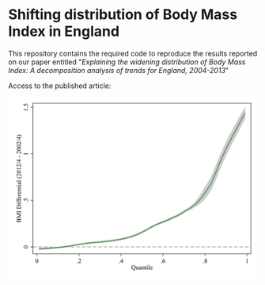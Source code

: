 # Shifting distribution of Body Mass Index in England

This repository contains the required code to reproduce the results reported on our paper entitled "*Explaining the widening distribution of Body Mass Index: A decomposition analysis of trends for England, 2004-2013*"

Access to the published article: 

![Differences across the BMI distribution](figure/bmiDiff_qplot.png)